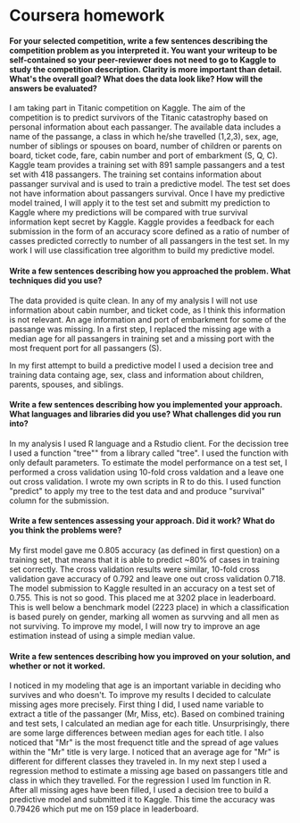 Coursera homework
========================================================

#### For your selected competition, write a few sentences describing the competition problem as you interpreted it.  You want your writeup to be self-contained so your peer-reviewer does not need to go to Kaggle to study the competition description.  Clarity is more important than detail.  What's the overall goal?  What does the data look like?  How will the answers be evaluated?

I am taking part in Titanic competition on Kaggle. The aim of the competition is to predict survivors of the Titanic catastrophy based on personal information about each passanger. The available data includes a name of the passange, a class in which he/she travelled (1,2,3), sex, age, number of siblings or spouses on board, number of children or parents on board, ticket code, fare, cabin number and port of embarkment (S, Q, C). Kaggle team provides a training set with 891 sample passangers and a test set with 418 passangers. The training set contains information about passanger survival and is used to train a predictive model. The test set does not have information about passangers survival. Once I have my predictive model trained, I will apply it to the test set and submitt my prediction to Kaggle where my predictions will be compared with true survival information kept secret by Kaggle. Kaggle provides a feedback for each submission in the form of an accuracy score defined as a ratio of number of casses predicted correctly to number of all passangers in the test set. In my work I will use classification tree algorithm to build my predictive model.


#### Write a few sentences describing how you approached the problem.  What techniques did you use? 

The data provided is quite clean. In any of my analysis I will not use information about cabin number, and ticket code, as I think this information is not relevant. An age information and port of embarkment for some of the passange was missing. In a first step, I replaced the missing age with a median age for all passangers in training set and a missing port with the most frequent port for all passangers (S).

In my first attempt to build a predictive model I used a decision tree and training data containg age, sex, class and information about children, parents, spouses, and siblings.

#### Write a few sentences describing how you implemented your approach.  What languages and libraries did you use? What challenges did you run into?

In my analysis I used R language and a Rstudio client. For the decission tree I used a function "tree"" from a library called "tree". I used the function with only default parameters. To estimate the model performance on a test set, I performed a cross validation using 10-fold cross valdation and a leave one out cross validation. I wrote my own scripts in R to do this. I used function "predict" to apply my tree to the test data and and produce "survival" column for the submission. 


#### Write a few sentences assessing your approach.  Did it work?  What do you think the problems were?

My first model gave me 0.805 accuracy (as defined in first question) on a training set, that means that it is able to predict ~80% of cases in training set correctly. The cross validation results were similar, 10-fold cross validation gave accuracy of 0.792 and leave one out cross validation 0.718. The model submission to Kaggle resulted in an accuracy on a test set of 0.755. This is not so good. This placed me at 3202 place in leaderboard. This is well below a benchmark model (2223 place) in which a classification is based purely on gender, marking all women as survving and all men as not surviving. To improve my model, I will now try to improve an age estimation instead of using a simple median value.


#### Write a few sentences describing how you improved on your solution, and whether or not it worked.

I noticed in my modeling that age is an important variable in deciding who survives and who doesn't. To improve my results I decided to calculate missing ages more precisely. First thing I did, I used name variable to extract a title of the passanger (Mr, Miss, etc). Based on combined training and test sets, I calculated an median age for each title. Unsurprisingly, there are some large differences between median ages for each title. I also noticed that "Mr" is the most frequenct title and the spread of age values within the "Mr" title is very large. I noticed that an average age for "Mr"
is different for different classes they traveled in. In my next step I used a regression method to estimate a missing age based on passangers title and class in which they travelled. For the regression I used lm function in R. After all missing ages have been filled, I used a decision tree to build a predictive model and submitted it to Kaggle. This time the accuracy was 0.79426 which put me on 159 place in leaderboard. 















